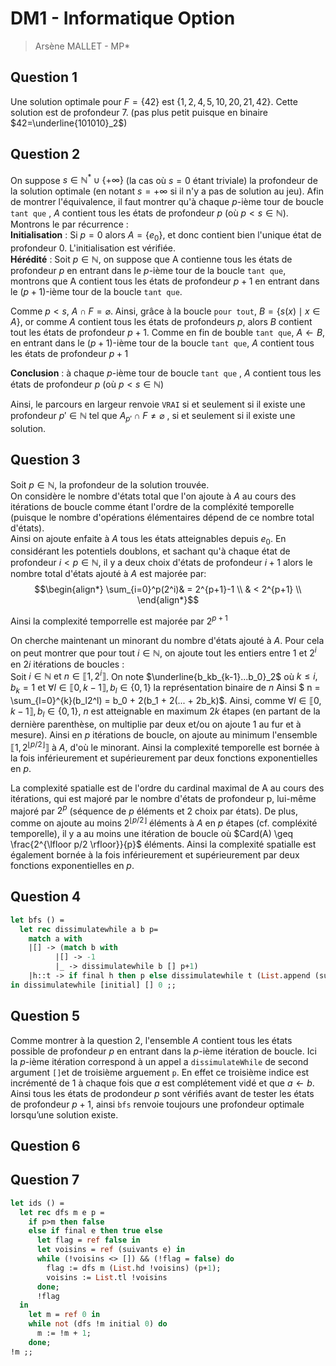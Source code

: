 # DM1 - Informatique Option

>Arsène MALLET - MP*

## Question 1

Une solution optimale pour $F = \{42\}$ est $\{1, 2, 4, 5, 10, 20, 21, 42\}$. Cette solution est de profondeur $7$. (pas plus petit puisque en binaire $42=\underline{101010}_2$)

## Question 2

On suppose $s \in \mathbb{N^*} \cup \{+\infty\}$ (la cas où $s=0$ étant triviale) la profondeur de la solution optimale (en notant $s = + \infty$ si il n'y a pas de solution au jeu). Afin de montrer l'équivalence, il faut montrer qu'à chaque $p$-ième tour de boucle `tant que` , $A$ contient tous les états de profondeur $p$ (où $p<s \in \mathbb{N}$). Montrons le par récurrence : \
**Initialisation** : Si $p = 0$ alors $A = \{e_0\}$, et donc contient bien l'unique état de profondeur $0$. L'initialisation est vérifiée. \
**Hérédité** : Soit $p \in \mathbb{N}$, on suppose que A contienne tous les états de profondeur $p$ en entrant dans le $p$-ième tour de la boucle `tant que`, montrons que A contient tous les états de profondeur $p+1$ en entrant dans le ($p+1$)-ième tour de la boucle `tant que`.

Comme $p<s$, $A \cap F = \varnothing$. Ainsi, grâce à la boucle `pour tout`, $B=\{s(x)\mid x\in A\}$, or comme $A$ contient tous les états de profondeurs $p$, alors $B$ contient tout les états de profondeur $p+1$. Comme en fin de bouble `tant que`, $A \leftarrow B$, en entrant dans le ($p+1$)-ième tour de la boucle `tant que`, $A$ contient tous les états de profondeur $p+1$

**Conclusion** : à chaque $p$-ième tour de boucle `tant que` , $A$ contient tous les états de profondeur $p$ (où $p<s \in \mathbb{N}$)

Ainsi, le parcours en largeur renvoie `VRAI` si et seulement si il existe une profondeur $p' \in \mathbb{N}$ tel que $A_{p'} \cap F \neq \varnothing$ , si et seulement si il existe une solution.

## Question 3

Soit $p \in \mathbb{N}$, la profondeur de la solution trouvée. \
On considère le nombre d'états total que l'on ajoute à $A$ au cours des itérations de boucle comme étant l'ordre de la compléxité temporelle (puisque le nombre d'opérations élémentaires dépend de ce nombre total d'états). \
Ainsi on ajoute enfaite à $A$ tous les états atteignables depuis $e_0$. En considérant les potentiels doublons, et sachant qu'à chaque état de profondeur $i<p \in \mathbb{N}$, il y a deux choix d'états de profondeur $i+1$ alors le nombre total d'états ajouté à $A$ est majorée par:
$$\begin{align*}
\sum_{i=0}^p(2^i)& = 2^{p+1}-1 \\
                 & < 2^{p+1}  \\
\end{align*}$$

Ainsi la complexité temporrelle est majorée par $2^{p+1}$

On cherche maintenant un minorant du nombre d'états ajouté à $A$. Pour cela on peut montrer que pour tout $i \in \mathbb{N}$, on ajoute tout les entiers entre $1$ et $2^i$ en $2i$ itérations de boucles :\
Soit $i \in \mathbb{N} \text{ et } n \in \llbracket 1,2^i \rrbracket$. On note $\underline{b_kb_{k-1}...b_0}_2$ où $k \leq i,  b_k = 1 \text{ et } \forall l \in \llbracket 0,k-1 \rrbracket, b_l \in \{0,1\}$ la représentation binaire de $n$
Ainsi $ n = \sum_{l=0}^{k}(b_l2^l) = b_0 + 2(b_1 + 2(... + 2b_k)$. Ainsi, comme $\forall l \in \llbracket 0,k-1 \rrbracket, b_l \in \{0,1\}$, $n$ est atteignable en maximum $2k$ étapes (en partant de la dernière parenthèse, on multiplie par deux et/ou on ajoute 1 au fur et à mesure). Ainsi en $p$ itérations de boucle, on ajoute au minimum l'ensemble $\llbracket 1,2^{\lfloor p/2 \rfloor} \rrbracket$ à $A$, d'où le minorant. Ainsi la complexité temporelle est bornée à la fois inférieurement et supérieurement par deux fonctions exponentielles en $p$.

La complexité spatialle est de l'ordre du cardinal maximal de A au cours des itérations, qui est majoré par le nombre d'états de profondeur p, lui-même majoré par $2^p$ (séquence de $p$ éléments et $2$ choix par états). De plus, comme on ajoute au moins $2^{\lfloor p/2 \rfloor}$ éléments à $A$ en $p$ étapes (cf. compléxité temporelle), il y a au moins une itération de boucle où $Card(A) \geq \frac{2^{\lfloor p/2 \rfloor}}{p}$ éléments. Ainsi la complexité spatialle est également bornée à la fois inférieurement et supérieurement par deux fonctions exponentielles en $p$.

## Question 4

```ocaml
let bfs () =
  let rec dissimulatewhile a b p=
    match a with
    |[] -> (match b with
          |[] -> -1
          |_ -> dissimulatewhile b [] p+1)
    |h::t -> if final h then p else dissimulatewhile t (List.append (suivants(h)) b) p
in dissimulatewhile [initial] [] 0 ;;
```

## Question 5

Comme montrer à la question 2, l'ensemble $A$ contient tous les états possible de profondeur $p$ en entrant dans la $p$-ième itération de boucle. Ici la $p$-ième itération correspond à un appel a `dissimulateWhile` de second argument `[]`et de troisième arguement `p`. En effet ce troisième indice est incrémenté de 1 à chaque fois que $a$ est complétement vidé et que $a \leftarrow b$. Ainsi tous les états de prodondeur $p$ sont vérifiés avant de tester les états de profondeur $p+1$, ainsi `bfs` renvoie toujours une profondeur optimale lorsqu’une solution existe.

## Question 6

## Question 7

```ocaml
let ids () = 
  let rec dfs m e p = 
    if p>m then false 
    else if final e then true else
      let flag = ref false in
      let voisins = ref (suivants e) in
      while (!voisins <> []) && (!flag = false) do
        flag := dfs m (List.hd !voisins) (p+1);
        voisins := List.tl !voisins
      done;
      !flag
  in
    let m = ref 0 in
    while not (dfs !m initial 0) do
      m := !m + 1;
    done;
!m ;;
```
